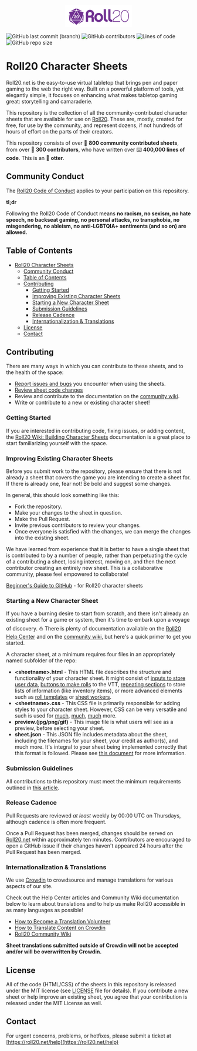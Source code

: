 <div align="center">
    <a href="https://roll20.net">
        <img src="https://raw.githubusercontent.com/Roll20/roll20-character-sheets/master/Roll20%20Logo.png" alt="Roll20 logo" title="Roll20" height="60" />
    </a>
</div>

![GitHub last commit (branch)](https://img.shields.io/github/last-commit/Roll20/roll20-character-sheets/master?color=ff0066&label=last%20updated) ![GitHub contributors](https://img.shields.io/github/contributors/Roll20/roll20-character-sheets?color=ff0066) ![Lines of code](https://img.shields.io/tokei/lines/github/Roll20/roll20-character-sheets?color=ff0066&label=lines%20of%20code) ![GitHub repo size](https://img.shields.io/github/repo-size/Roll20/roll20-character-sheets?color=ff0066)

# Roll20 Character Sheets

Roll20.net is the easy-to-use virtual tabletop that brings pen and paper gaming to the web the right way. Built on a powerful platform of tools, yet elegantly simple, it focuses on enhancing what makes tabletop gaming great: storytelling and camaraderie.

This repository is the collection of all the community-contributed character sheets that are available for use on [Roll20](https://roll20.net). These are, mostly, created for free, for use by the community, and represent dozens, if not hundreds of hours of effort on the parts of their creators. 

This repository consists of over 📜 **800 community contributed sheets**, from over 🧑 **300 contributors**, who have written over ⌨️ **400,000 lines of code**. This is an 🦦 **otter**.

## Community Conduct

The [Roll20 Code of Conduct](https://help.roll20.net/hc/en-us/articles/360037254334-Community-Code-of-Conduct) applies to your participation on this repository.

**tl;dr**

Following the Roll20 Code of Conduct means **no racism, no sexism, no hate speech, no backseat gaming, no personal attacks, no transphobia, no misgendering, no ableism, no anti-LGBTQIA+ sentiments (and so on) are allowed.**

## Table of Contents

- [Roll20 Character Sheets](#roll20-character-sheets)
  - [Community Conduct](#community-conduct)
  - [Table of Contents](#table-of-contents)
  - [Contributing](#contributing)
    - [Getting Started](#getting-started)
    - [Improving Existing Character Sheets](#improving-existing-character-sheets)
    - [Starting a New Character Sheet](#starting-a-new-character-sheet)
    - [Submission Guidelines](#submission-guidelines)
    - [Release Cadence](#release-cadence)
    - [Internationalization & Translations](#internationalization--translations)
  - [License](#license)
  - [Contact](#contact)

## Contributing

There are many ways in which you can contribute to these sheets, and to the health of the space: 

* [Report issues and bugs](https://github.com/Roll20/roll20-character-sheets/issues) you encounter when using the sheets.
* [Review sheet code changes](https://github.com/Roll20/roll20-character-sheets/pulls)
* Review and contribute to the documentation on the [community wiki](https://wiki.roll20.net/Building_Character_Sheets).
* Write or contribute to a new or existing character sheet!

### Getting Started

If you are interested in contributing code, fixing issues, or adding content, the [Roll20 Wiki: Building Character Sheets](https://wiki.roll20.net/Building_Character_Sheets) documentation is a great place to start familiarizing yourself with the space.

### Improving Existing Character Sheets

Before you submit work to the repository, please ensure that there is not already a sheet that covers the game you are intending to create a sheet for. If there is already one, fear not! Be bold and suggest some changes. 

In general, this should look something like this:

* Fork the repository. 
* Make your changes to the sheet in question.
* Make the Pull Request.
* Invite previous contributors to review your changes.
* Once everyone is satisfied with the changes, we can merge the changes into the existing sheet.

 We have learned from experience that it is better to have a single sheet that is contributed to by a number of people, rather than perpetuating the cycle of a contributing a sheet, losing interest, moving on, and then the next contributor creating an entirely new sheet. This is a collaborative community, please feel empowered to collaborate!

[Beginner's Guide to GitHub](https://wiki.roll20.net/Github) - for Roll20 character sheets

### Starting a New Character Sheet

If you have a burning desire to start from scratch, and there isn't already an existing sheet for a game or system, then it's time to embark upon a voyage of discovery. ⛵ There is plenty of documentation available on the [Roll20 Help Center](https://help.roll20.net/hc/en-us/articles/360037773413) and on the [community wiki](https://wiki.roll20.net/Building_Character_Sheets), but here's a quick primer to get you started. 

A character sheet, at a minimum requires four files in an appropriately named subfolder of the repo:

* **\<sheetname>.html** - This HTML file describes the structure and functionality of your character sheet. It might consist of [inputs to store user data](https://wiki.roll20.net/Building_Character_Sheets#Text_.26_Numbers), [buttons to make rolls](https://wiki.roll20.net/Button#Roll_Button) to the VTT, [repeating sections](https://wiki.roll20.net/Repeating_Sections) to store lists of information (like inventory items), or more advanced elements such as [roll templates](https://wiki.roll20.net/Building_Character_Sheets/Roll_Templates) or [sheet workers](https://wiki.roll20.net/Sheet_Worker_Scripts).
* **\<sheetname>.css** - This CSS file is primarily responsible for adding styles to your character sheet. However, CSS can be very versatile and such is used for [much](https://wiki.roll20.net/CSS_Wizardry#Tabs), [much](https://wiki.roll20.net/CSS_Wizardry#Custom_Progress_Bar), [much](https://wiki.roll20.net/CSS_Wizardry#Clocks) more. 
* **preview.(jpg/png/gif)** - This image file is what users will see as a preview, before selecting your sheet.
* **sheet.json** - This JSON file includes metadata about the sheet, including the filenames for your sheet, your credit as author(s), and much more. It's integral to your sheet being implemented correctly that this format is followed. Please see [this document](https://wiki.roll20.net/Sheet.json) for more information.

### Submission Guidelines

All contributions to this repository must meet the minimum requirements outlined in [this article](https://help.roll20.net/hc/en-us/articles/360037773453).

### Release Cadence

Pull Requests are reviewed *at least* weekly by 00:00 UTC on Thursdays, although cadence is often more frequent. 

Once a Pull Request has been merged, changes should be served on [Roll20.net](https://roll20.net) within approximately ten minutes. Contributors are encouraged to open a GitHub issue if their changes haven't appeared 24 hours after the Pull Request has been merged.

### Internationalization & Translations

We use [Crowdin](https://crowdin.com/) to crowdsource and manage translations for various aspects of our site. 

Check out the Help Center articles and Community Wiki documentation below to learn about translations and to help us make Roll20 accessible in as many languages as possible!

* [How to Become a Translation Volunteer](https://roll20.zendesk.com/hc/en-us/articles/360058423993-How-to-Become-a-Translation-Volunteer)
* [How to Translate Content on Crowdin](https://roll20.zendesk.com/hc/en-us/articles/360057432414-How-to-Translate-Content-on-Crowdin)
* [Roll20 Community Wiki](https://wiki.roll20.net/Character_Sheet_i18n)

**Sheet translations submitted outside of Crowdin will not be accepted and/or will be overwritten by Crowdin.**

## License

All of the code (HTML/CSS) of the sheets in this repository is released under the MIT license (see [LICENSE](https://github.com/Roll20/roll20-character-sheets/blob/master/LICENSE) file for details). If you contribute a new sheet or help improve an existing sheet, you agree that your contribution is released under the MIT License as well.

## Contact

For urgent concerns, problems, or hotfixes, please submit a ticket at [https://roll20.net/help](https://roll20.net/help)
